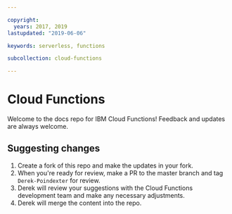```yaml
---

copyright:
  years: 2017, 2019
lastupdated: "2019-06-06"

keywords: serverless, functions

subcollection: cloud-functions

---
```


# Cloud Functions

Welcome to the docs repo for IBM Cloud Functions! Feedback and updates are always welcome.





## Suggesting changes

1. Create a fork of this repo and make the updates in your fork.
2. When you're ready for review, make a PR to the master branch and tag `Derek-Poindexter` for review.
3. Derek will review your suggestions with the Cloud Functions development team and make any necessary adjustments.
4. Derek will merge the content into the repo.







